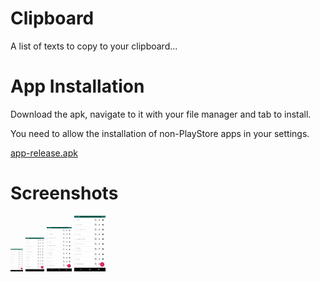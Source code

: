 # Clipboard
A list of texts to copy to your clipboard...
# App Installation
Download the apk, navigate to it with your file manager and tab to install.

You need to allow the installation of non-PlayStore apps in your settings.

[app-release.apk](app/release/app-release.apk)
# Screenshots
<img src="screenshots/screenshot-1.png" title="screenshot 1 - list" width="20">
<img src="screenshots/screenshot-1.png" title="screenshot 2 - add dialog" width="30">
<img src="screenshots/screenshot-1.png" title="screenshot 3 - edit dialog" width="40">
<img src="screenshots/screenshot-1.png" title="screenshot 4 - remove dialog" width="50">
